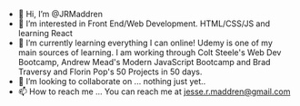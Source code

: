 - 👋 Hi, I’m @JRMaddren
- 👀 I’m interested in Front End/Web Development. HTML/CSS/JS and learning React
- 🌱 I’m currently learning everything I can online! Udemy is one of my main sources of learning. I am working through Colt Steele's Web Dev Bootcamp, Andrew Mead's Modern JavaScript Bootcamp and Brad Traversy and Florin Pop's 50 Projects in 50 days.
- 💞️ I’m looking to collaborate on ... nothing just yet..
- 📫 How to reach me ... You can reach me at jesse.r.maddren@gmail.com


